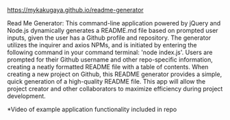 https://mykakugaya.github.io/readme-generator

Read Me Generator:
This command-line application powered by jQuery and Node.js dynamically generates a README.md file based on prompted user inputs, given the user has a Github profile and repository. The generator utilizes the inquirer and axios NPMs, and is initiated by entering the following command in your command terminal: 'node index.js'. Users are prompted for their Github username and other repo-specific information, creating a neatly formatted README file with a table of contents. When creating a new project on Github, this README generator provides a simple, quick generation of a high-quality README file. This app will allow the project creator and other collaborators to maximize efficiency during project development.

*Video of example application functionality included in repo